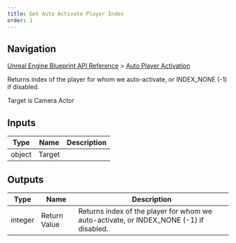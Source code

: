 ```yaml
---
title: Get Auto Activate Player Index
order: 1
---
```

## Navigation

[Unreal Engine Blueprint API Reference](https://dev.epicgames.com/documentation/en-us/unreal-engine/BlueprintAPI) > [Auto Player Activation](https://dev.epicgames.com/documentation/en-us/unreal-engine/BlueprintAPI/AutoPlayerActivation)

Returns index of the player for whom we auto-activate, or INDEX_NONE (-1) if disabled.

Target is Camera Actor

## Inputs

| Type | Name | Description |
| --- | --- | --- |
| object | Target |  |

## Outputs

| Type | Name | Description |
| --- | --- | --- |
| integer | Return Value | Returns index of the player for whom we auto-activate, or INDEX_NONE (-1) if disabled. |
